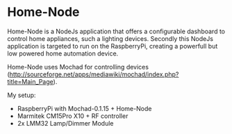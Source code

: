 Home-Node
=========

Home-Node is a NodeJs application that offers a configurable dashboard to control home appliances, such a lighting devices.
Secondly this NodeJs application is targeted to run on the RaspberryPi, creating a powerfull but low powered home 
automation device.

Home-Node uses Mochad for controlling devices (http://sourceforge.net/apps/mediawiki/mochad/index.php?title=Main_Page).

My setup:
- RaspberryPi with Mochad-0.1.15 + Home-Node
- Marmitek CM15Pro X10 + RF controller
- 2x LMM32 Lamp/Dimmer Module


